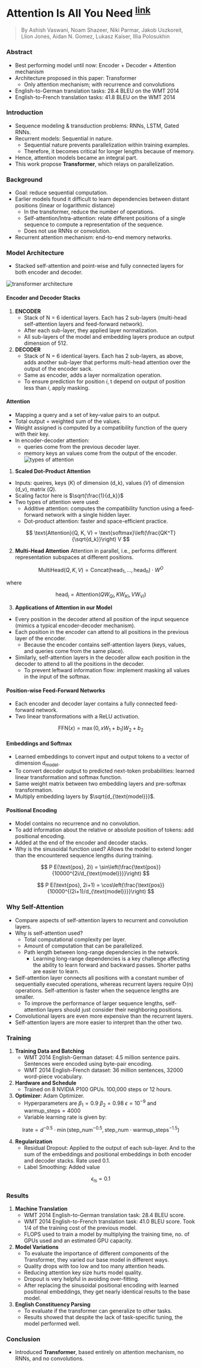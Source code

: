 # Attention Is All You Need <sup>[link](https://arxiv.org/abs/1706.03762)</sup>

> By Ashish Vaswani, Noam Shazeer, Niki Parmar,
Jakob Uszkoreit, Llion Jones, Aidan N. Gomez, Lukasz Kaiser, Illia Polosukhin

### Abstract
- Best performing model until now: Encoder + Decoder + Attention mechanism
- Architecture proposed in this paper: Transformer
    - Only attention mechanism; with recurrence and convolutions
- English-to-German translation tasks: 28.4 BLEU on the WMT 2014
- English-to-French translation tasks: 41.8 BLEU on the WMT 2014

### Introduction
- Sequence modeling & transduction problems: RNNs, LSTM, Gated RNNs.
- Recurrent models: Sequential in nature.
    - Sequential nature prevents parallelization within training examples.
    - Therefore, it becomes critical for longer lengths because of memory.
- Hence, attention models became an integral part.
- This work propose **Transformer**, which relays on parallelization.

### Background
- Goal: reduce sequential computation.
- Earlier models found it difficult to learn dependencies between distant positions (linear or logarithmic distance)
    - In the transformer, reduce the number of operations.
    - Self-attention/Intra-attention: relate different positions of a single sequence to compute a representation of the sequence.
    - Does not use RNNs or convolution.
- Recurrent attention mechanism: end-to-end memory networks.

### Model Architecture
- Stacked self-attention and point-wise and fully connected layers for both encoder and decoder.

 ![transformer architecture](images/transformer.png)

#### Encoder and Decoder Stacks
1. **ENCODER**
    - Stack of N = 6 identical layers. Each has 2 sub-layers (multi-head self-attention layers and feed-forward network).
    - After each sub-layer, they applied layer normalization.
    - All sub-layers of the model and embedding layers produce an output dimension of 512.
2. **DECODER**
    - Stack of N = 6 identical layers. Each has 2 sub-layers, as above, adds another sub-layer that performs multi-head attention over the output of the encoder sack.
    - Same as encoder, adds a layer normalization operation.
    - To ensure prediction for position *i*, t depend on output of position less than *i*, apply masking.

#### Attention
- Mapping a query and a set of key-value pairs to an output.
- Total output = weighted sum of the values.
- Weight assigned is computed by a compatibility function of the query with their key.
- In encoder-decoder attention:
    - queries come from the previous decoder layer.
    - memory keys an values come from the output of the encoder.
 ![types of attention](images/attention.png)

1. **Scaled Dot-Product Attention**
- Inputs: queires, keys (*K*) of dimension (d_k), values (*V*) of dimension (d_v), matrix (*Q*).
- Scaling factor here is $\sqrt{\frac{1}{d_k}}$
- Two types of attention were used:
    - Additive attention: computes the compatibility function using a feed-forward network with a single hidden layer.
    - Dot-product attention: faster and space-efficient practice.

$$
\text{Attention}(Q, K, V) = \text{softmax}\left(\frac{QK^T}{\sqrt{d_k}}\right) V
$$

2. **Multi-Head Attention**
Attention in parallel, i.e., performs different representation subspaces at different positions.

$$
\text{MultiHead}(Q, K, V) = \text{Concat}(\text{head}_1, \ldots, \text{head}_h) \cdot W^O
$$

where

$$
\text{head}_i = \text{Attention}(QW_{Qi}, KW_{Ki}, V W_{Vi})
$$

3. **Applications of Attention in our Model**
- Every position in the decoder attend all position of the input sequence (mimics a typical encoder-decoder mechanism).
- Each position in the encoder can attend to all positions in the previous layer of the encoder.
    - Because the encoder contains self-attention layers (keys, values, and queries come from the same place).
- Similarly, self-attention layers in the decoder allow each position in the decoder to attend to all the positions in the decoder.
    - To prevent leftward information flow: implement masking all values in the input of the softmax.

#### Position-wise Feed-Forward Networks
- Each encoder and decoder layer contains a fully connected feed-forward network.
- Two linear transformations with a ReLU activation.

$$
\text{FFN}(x) = \max(0, xW_1 + b_1)W_2 + b_2
$$

#### Embeddings and Softmax
- Learned embeddings to convert input and output tokens to a vector of dimension d<sub>model</sub>.
- To convert decoder output to predicted next-token probabilities: learned linear transformation and softmax function.
- Same weight matrix between two embedding layers and pre-softmax transformation.
- Multiply embedding layers by $\sqrt{d_{\text{model}}}$.

#### Positional Encoding
- Model contains no recurrence and no convolution.
- To add information about the relative or absolute position of tokens: add positional encoding.
- Added at the end of the encoder and decoder stacks.
- Why is the sinusoidal function used? Allows the model to extend longer than the encountered sequence lengths during training.

$$
P E(\text{pos}, 2i) = \sin\left(\frac{\text{pos}}{10000^{2i/d_{\text{model}}}}\right)
$$

$$
P E(\text{pos}, 2i+1) = \cos\left(\frac{\text{pos}}{10000^{(2i+1)/d_{\text{model}}}}\right)
$$

### Why Self-Attention
- Compare aspects of self-attention layers to recurrent and convolution layers.
- Why is self-attention used?
    - Total computational complexity per layer.
    - Amount of computation that can be parallelized.
    - Path length between long-range dependencies in the network.
        - Learning long-range dependencies is a key challenge affecting the ability to learn forward and backward passes. Shorter paths are easier to learn.
- Self-attention layer connects all positions with a constant number of sequentially executed operations, whereas recurrent layers require O(n) operations. Self-attention is faster when the sequence lengths are smaller.
    - To improve the performance of larger sequence lengths, self-attention layers should just consider their neighboring positions.
- Convolutional layers are even more expensive than the recurrent layers.
- Self-attention layers are more easier to interpret than the other two.

### Training
1. **Training Data and Batching**
    - WMT 2014 English-German dataset: 4.5 million sentence pairs. Sentences were encoded using byte-pair encoding.
    - WMT 2014 English-French dataset: 36 million sentences, 32000 word-piece vocabulary.
2. **Hardware and Schedule**
    - Trained on 8 NVIDIA P100 GPUs. 100,000 steps or 12 hours.
3. **Optimizer**: Adam Optimizer.
    - Hyperparameters are $\beta_1 = 0.9$ $\beta_2 = 0.98$ $\epsilon = 10^{-9}$ and $\text{warmup\_steps} = 4000$
    - Variable learning rate is given by:

$$
\text{lrate} = d^{-0.5} \cdot \min(\text{step\_num}^{-0.5}, \text{step\_num} \cdot \text{warmup\_steps}^{-1.5})
$$

4. **Regularization**
    - Residual Dropout: Applied to the output of each sub-layer. And to the sum of the embeddings and positional embeddings in both encoder and decoder stacks. Rate used 0.1.
    - Label Smoothing: Added value

$$
\epsilon_{\text{ls}} = 0.1
$$


### Results
1. **Machine Translation**
    - WMT 2014 English-to-German translation task: 28.4 BLEU score.
    - WMT 2014 English-to-French translation task: 41.0 BLEU score. Took 1/4 of the training cost of the previous model.
    - FLOPS used to train a model by multiplying the training time, no. of GPUs used and an estimated GPU capacity.
2. **Model Variations**
    - To evaluate the importance of different components of the Transformer, they varied our base model in different ways.
    - Quality drops with too low and too many attention heads.
    - Reducing attention key size hurts model quality.
    - Dropout is very helpful in avoiding over-fitting.
    - After replacing the sinusoidal positional encoding with learned positional embeddings, they get nearly identical results to the base model.
3. **English Constituency Parsing**
    - To evaluate if the transformer can generalize to other tasks.
    - Results showed that despite the lack of task-specific tuning, the model performed well.

### Conclusion
- Introduced **Transformer**, based entirely on attention mechanism, no RNNs, and no convolutions.
